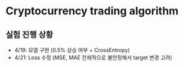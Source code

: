 # Cryptocurrency trading algorithm

## 실험 진행 상황

- 4/19: 모델 구현 (0.5% 상승 여부 + CrossEntropy)
- 4/21: Loss 수정 (MSE, MAE 전체적으로 불안정해서 target 변경 고려)